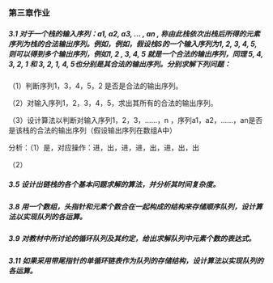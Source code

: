 ### 第三章作业

##### 3.1 对于一个栈的输入序列：a1, a2, a3, ... , an , 称由此栈依次出栈后所得的元素序列为栈的合法输出序列。例如，例如，假设栈S的一个输入序列为1, 2, 3, 4, 5, 则可以得到多个输出序列，例如1, 2 , 3, 4, 5 就是一个合法的输出序列，同理 5, 4, 3, 2, 1 和 3, 2, 1, 4, 5也分别是其合法的输出序列。分别求解下列问题：

（1）判断序列1，3，4，5，2 是否是合法的输出序列。

（2）对输入序列1，2，3，4，5，求出其所有的合法的输出序列。

（3）设计算法以判断对输入序列1，2，3，……，n ，序列a1，a2，……，an是否是该栈的合法的输出序列（假设输出序列在数组A中）

分析：（1）是，对应操作：进，出，进，进，出，进，出，出

（2）



##### 3.5 设计出链栈的各个基本问题求解的算法，并分析其时间复杂度。



##### 3.8 用一个数组，头指针和元素个数合在一起构成的结构来存储顺序队列，设计算法以实现队列的各运算。



##### 3.9 对教材中所讨论的循环队列及其约定，给出求解队列中元素个数的表达式。



##### 3.11 如果采用带尾指针的单循环链表作为队列的存储结构，设计算法以实现队列的各运算。
